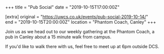 +++
title = "Pub Social"
date = "2019-10-15T17:00:00Z"

[extra]
original = "https://uwcs.co.uk/events/pub-social-2019-10-14/"    
end = "2019-10-15T20:00:00Z"
location = "Phantom Coach, Canley"
+++

Join us as we head out to our weekly gathering at the Phantom Coach, a pub in Canley about a 15 minute walk from campus.

If you'd like to walk there with us, feel free to meet up at 6pm outside DCS.

